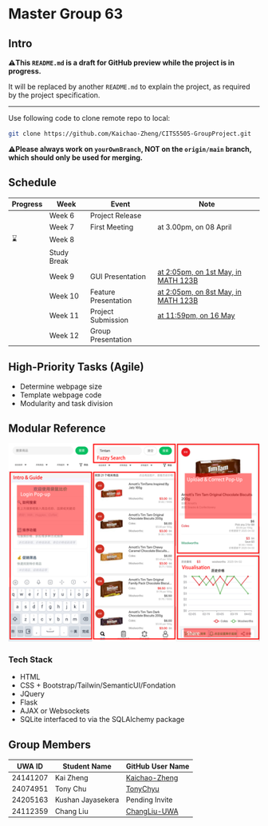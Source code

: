 # Master Group 63

## Intro

**⚠️This `README.md` is a draft for GitHub preview while the project is in progress.**

It will be replaced by another `README.md` to explain the project, as required by the project specification.

---

Use following code to clone remote repo to local:

```bash
git clone https://github.com/Kaichao-Zheng/CITS5505-GroupProject.git
```

⚠️**Please always work on `yourOwnBranch`, NOT on the `origin/main` branch, which should only be used for merging.**

## Schedule

| Progress | Week        | Event                | Note                                                         |
| -------- | ----------- | -------------------- | ------------------------------------------------------------ |
|          | Week 6      | Project Release      |                                                              |
|          | Week 7      | First Meeting        | at 3.00pm, on 08 April                                       |
| ⌛        | Week 8      |                      |                                                              |
|          | Study Break |                      |                                                              |
|          | Week 9      | GUI Presentation     | [at 2:05pm, on 1st May, in MATH 123B](https://uniwa-my.sharepoint.com/:x:/g/personal/00112652_uwa_edu_au/EQXmSIthQ1FMjJQ1KADV7tUBN0DVQKh_OwTA4efE24TfrQ?e=vjnEQB) |
|          | Week 10     | Feature Presentation | [at 2:05pm, on 8st May, in MATH 123B](https://uniwa-my.sharepoint.com/:x:/g/personal/00112652_uwa_edu_au/EQXmSIthQ1FMjJQ1KADV7tUBN0DVQKh_OwTA4efE24TfrQ?e=vjnEQB) |
|          | Week 11     | Project Submission   | [at 11:59pm, on 16 May](https://lms.uwa.edu.au/webapps/blackboard/content/listContent.jsp?course_id=_101669_1&content_id=_4251653_1&mode=reset) |
|          | Week 12     | Group Presentation   |                                                              |

## High-Priority Tasks (Agile)

* Determine webpage size
* Template webpage code
* Modularity and task division

## Modular Reference

![Mockup](img/modular_reference_annotation.png)

### Tech Stack

* HTML
* CSS + Bootstrap/Tailwin/SemanticUI/Fondation
* JQuery
* Flask
* AJAX or Websockets
* SQLite interfaced to via the SQLAlchemy package

## Group Members

| UWA ID   | Student Name      | GitHub User Name                                  |
| -------- | ----------------- | ------------------------------------------------- |
| 24141207 | Kai Zheng         | [Kaichao-Zheng](https://github.com/Kaichao-Zheng) |
| 24074951 | Tony Chu          | [TonyChyu](https://github.com/TonyChyu)           |
| 24205163 | Kushan Jayasekera | Pending Invite                                    |
| 24112359 | Chang Liu         | [ChangLiu-UWA](https://github.com/ChangLiu-UWA)   |
